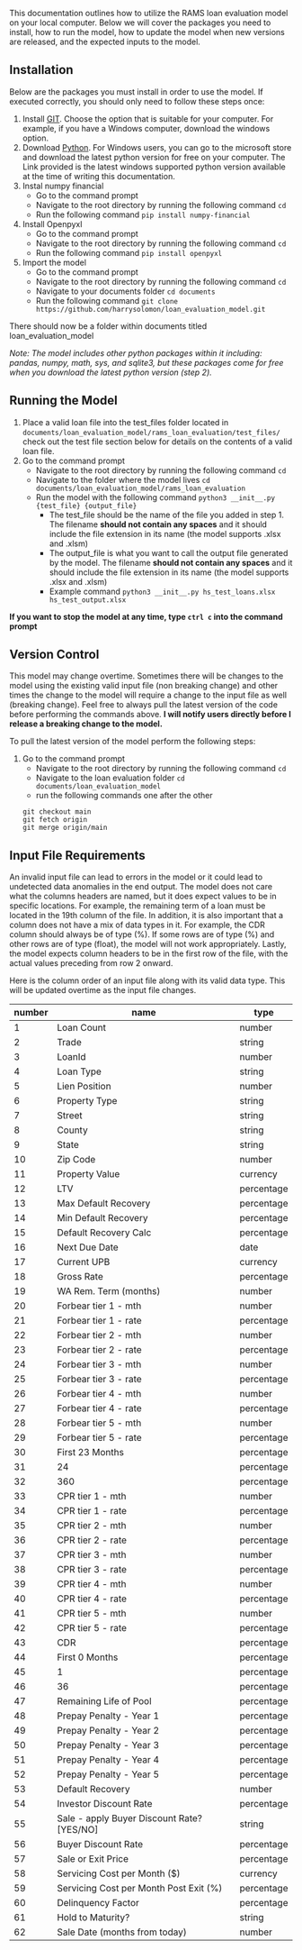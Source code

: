 
This documentation outlines how to utilize the RAMS loan evaluation model on your local computer. Below we will cover the packages you need to install, how to run the model, how to update the model when new versions are released, and the expected inputs to the model.

## Installation
Below are the packages you must install in order to use the model. If executed correctly, you should only need to follow these steps once:
1. Install [GIT](https://git-scm.com/downloads). Choose the option that is suitable for your computer. For example, if you have a Windows computer, download the windows option.
2. Download [Python](https://www.microsoft.com/en-us/p/python-310/9pjpw5ldxlz5?activetab=pivot:overviewtab). For Windows users, you can go to the microsoft store and download the latest python version for free on your computer. The Link provided is the latest windows supported python version available at the time of writing this documentation.
3. Instal numpy financial
   - Go to the command prompt
   - Navigate to the root directory by running the following command `cd`
   - Run the following command `pip install numpy-financial`
4. Install Openpyxl
   - Go to the command prompt
   - Navigate to the root directory by running the following command `cd`
   - Run the following command `pip install openpyxl`
5. Import the model
   - Go to the command prompt
   - Navigate to the root directory by running the following command `cd`
   - Navigate to your documents folder `cd documents`
   - Run the following command `git clone https://github.com/harrysolomon/loan_evaluation_model.git`

There should now be a folder within documents titled loan_evaluation_model

*Note: The model includes other python packages within it including: pandas, numpy, math, sys, and sqlite3, but these packages come for free when you download the latest python version (step 2).*

## Running the Model
1. Place a valid loan file into the test_files folder located in `documents/loan_evaluation_model/rams_loan_evaluation/test_files/` check out the test file section below for details on the contents of a valid loan file.
2. Go to the command prompt
   - Navigate to the root directory by running the following command `cd`
   - Navigate to the folder where the model lives `cd documents/loan_evaluation_model/rams_loan_evaluation`
   - Run the model with the following command `python3 __init__.py {test_file} {output_file}`
     - The test_file should be the name of the file you added in step 1. The filename **should not contain any spaces** and it should include the file extension in its name (the model supports .xlsx and .xlsm)
     - The output_file is what you want to call the output file generated by the model. The filename **should not contain any spaces** and it should include the file extension in its name (the model supports .xlsx and .xlsm)
     - Example command `python3 __init__.py hs_test_loans.xlsx hs_test_output.xlsx`

**If you want to stop the model at any time, type `ctrl c` into the command prompt**

## Version Control
This model may change overtime. Sometimes there will be changes to the model using the existing valid input file (non breaking change) and other times the change to the model will require a change to the input file as well (breaking change). Feel free to always pull the latest version of the code before performing the commands above. **I will notify users directly before I release a breaking change to the model.**

To pull the latest version of the model perform the following steps:
1. Go to the command prompt
   - Navigate to the root directory by running the following command `cd`
   - Navigate to the loan evaluation folder `cd documents/loan_evaluation_model`
   - run the following commands one after the other
   ```
   git checkout main
   git fetch origin
   git merge origin/main
   ```

## Input File Requirements
An invalid input file can lead to errors in the model or it could lead to undetected data anomalies in the end output. The model does not care what the columns headers are named, but it does expect values to be in specific locations. For example, the remaining term of a loan must be located in the 19th column of the file. In addition, it is also important that a column does not have a mix of data types in it. For example, the CDR column should always be of type (%). If some rows are of type (%) and other rows are of type (float), the model will not work appropriately. Lastly, the model expects column headers to be in the first row of the file, with the actual values preceding from row 2 onward.

Here is the column order of an input file along with its valid data type. This will be updated overtime as the input file changes.

| number | name | type|
| --- | --- | --- |
| 1 | Loan Count | number |
| 2 | Trade | string |
| 3 | LoanId | number |
| 4 | Loan Type | string |
| 5 | Lien Position | number |
| 6 | Property Type | string |
| 7 | Street | string |
| 8 | County | string |
| 9 | State | string |
| 10 | Zip Code | number |
| 11 | Property Value | currency |
| 12 | LTV | percentage |
| 13 | Max Default Recovery | percentage |
| 14 | Min Default Recovery | percentage |
| 15 | Default Recovery Calc | percentage |
| 16 | Next Due Date | date |
| 17 | Current UPB | currency |
| 18 | Gross Rate | percentage |
| 19 | WA Rem. Term (months) | number |
| 20 | Forbear tier 1 - mth | number |
| 21 | Forbear tier 1 - rate | percentage |
| 22 | Forbear tier 2 - mth | number |
| 23 | Forbear tier 2 - rate | percentage |
| 24 | Forbear tier 3 - mth | number |
| 25 | Forbear tier 3 - rate | percentage |
| 26 | Forbear tier 4 - mth | number |
| 27 | Forbear tier 4 - rate | percentage |
| 28 | Forbear tier 5 - mth | number |
| 29 | Forbear tier 5 - rate | percentage |
| 30 | First 23 Months | percentage |
| 31 | 24 | percentage |
| 32 | 360 | percentage |
| 33 | CPR tier 1 - mth | number |
| 34 | CPR tier 1 - rate | percentage |
| 35 | CPR tier 2 - mth | number |
| 36 | CPR tier 2 - rate | percentage |
| 37 | CPR tier 3 - mth | number |
| 38 | CPR tier 3 - rate | percentage |
| 39 | CPR tier 4 - mth | number |
| 40 | CPR tier 4 - rate | percentage |
| 41 | CPR tier 5 - mth | number |
| 42 | CPR tier 5 - rate | percentage |
| 43 | CDR | percentage |
| 44 | First 0 Months | percentage |
| 45 | 1 | percentage |
| 46 | 36 | percentage |
| 47 | Remaining Life of Pool | percentage |
| 48 | Prepay Penalty - Year 1 | percentage |
| 49 | Prepay Penalty - Year 2 | percentage |
| 50 | Prepay Penalty - Year 3 | percentage |
| 51 | Prepay Penalty - Year 4 | percentage |
| 52 | Prepay Penalty - Year 5 | percentage |
| 53 | Default Recovery | number |
| 54 | Investor Discount Rate | percentage |
| 55 | Sale - apply Buyer Discount Rate?     [YES/NO] | string |
| 56 | Buyer Discount Rate | percentage |
| 57 | Sale or Exit Price | percentage |
| 58 | Servicing Cost per Month ($) | currency |
| 59 | Servicing Cost per Month Post Exit (%) | percentage |
| 60 | Delinquency Factor | percentage |
| 61 | Hold to Maturity? | string |
| 62 | Sale Date (months from today) | number |
